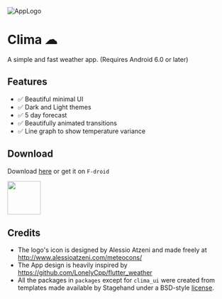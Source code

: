 ![AppLogo](https://user-images.githubusercontent.com/47897195/108967549-b93bbc00-7690-11eb-9175-b28baafca459.png)

# Clima ☁

A simple and fast weather app. (Requires Android 6.0 or later)

## Features
- :white_check_mark: Beautiful minimal UI
- :white_check_mark: Dark and Light themes
- :white_check_mark: 5 day forecast
- :white_check_mark: Beautifully animated transitions
- :white_check_mark: Line graph to show temperature variance

## Download

Download [here](https://github.com/PrestoSole/clima/releases) or get it on `F-droid`

<img src="https://fdroid.gitlab.io/artwork/badge/get-it-on.png" height="75">


## Credits

* The logo's icon is designed by Alessio Atzeni and made freely at http://www.alessioatzeni.com/meteocons/
* The App design is heavily inspired by https://github.com/LonelyCpp/flutter_weather
* All the packages in `packages` except for `clima_ui` were created from templates made available by Stagehand under a BSD-style [license](https://github.com/dart-lang/stagehand/blob/master/LICENSE).
